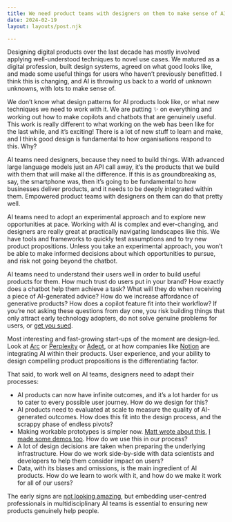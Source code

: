 ```yaml
---
title: We need product teams with designers on them to make sense of AI
date: 2024-02-19
layout: layouts/post.njk

---
```


Designing digital products over the last decade has mostly involved applying well-understood techniques to novel use cases. We matured as a digital profession, built design systems, agreed on what good looks like, and made some useful things for users who haven’t previously benefitted. I think this is changing, and AI is throwing us back to a world of unknown unknowns, with lots to make sense of.

We don’t know what design patterns for AI products look like, or what new techniques we need to work with it. We are putting ✨ on everything and working out how to make copilots and chatbots that are genuinely useful. This work is really different to what working on the web has been like for the last while, and it’s exciting! There is a lot of new stuff to learn and make, and I think good design is fundamental to how organisations respond to this. Why?

AI teams need designers, because they need to build things. With advanced large language models just an API call away, it’s the products that we build with them that will make all the difference. If this is as groundbreaking as, say, the smartphone was, then it’s going to be fundamental to how businesses deliver products, and it needs to be deeply integrated within them. Empowered product teams with designers on them can do that pretty well.

AI teams need to adopt an experimental approach and to explore new opportunities at pace. Working with AI is complex and ever-changing, and designers are really great at practically navigating landscapes like this. We have tools and frameworks to quickly test assumptions and to try new product propositions. Unless you take an experimental approach, you won’t be able to make informed decisions about which opportunities to pursue, and risk not going beyond the chatbot.

AI teams need to understand their users well in order to build useful products for them. How much trust do users put in your brand? How exactly does a chatbot help them achieve a task? What will they do when receiving a piece of AI-generated advice? How do we increase affordance of generative products? How does a copilot feature fit into their workflow? If you’re not asking these questions from day one, you risk building things that only attract early technology adopters, do not solve genuine problems for users, or <a href="https://www.theguardian.com/world/2024/feb/16/air-canada-chatbot-lawsuit">get you sued</a>.

Most interesting and fast-growing start-ups of the moment are design-led. Look at <a href="https://arc.net">Arc</a> or <a href="https://www.perplexity.ai">Perplexity</a> or <a href="https://www.adept.ai">Adept</a>, or at how companies like <a href="https://www.notion.so/product/ai">Notion</a> are integrating AI within their products. User experience, and your ability to design compelling product propositions is the differentiating factor.

That said, to work well on AI teams, designers need to adapt their processes:

- AI products can now have infinite outcomes, and it’s a lot harder for us to cater to every possible user journey. How do we design for this?
- AI products need to evaluated at scale to measure the quality of AI-generated outcomes. How does this fit into the design process, and the scrappy phase of endless pivots?
- Making workable prototypes is simpler now. <a href="https://interconnected.org/home/2024/02/15/galactic-compass">Matt wrote about this</a>, <a href="https://twitter.com/kubabartwicki/status/1729064649268891850">I made some demos too</a>. How do we use this in our process?
- A lot of design decisions are taken when preparing the underlying infrastructure. How do we work side-by-side with data scientists and developers to help them consider impact on users?
- Data, with its biases and omissions, is the main ingredient of AI products. How do we learn to work with it, and how do we make it work for all of our users?

The early signs are <a href="https://twitter.com/piesaac/status/1758739093570379932">not looking amazing</a>, but embedding user-centred professionals in multidisciplinary AI teams is essential to ensuring new products genuinely help people.